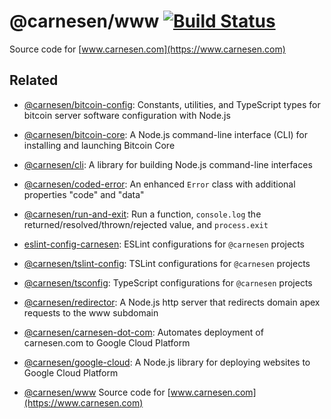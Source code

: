 # @carnesen/www [![Build Status](https://travis-ci.org/carnesen/www.svg?branch=master)](https://travis-ci.org/carnesen/www)

Source code for [www.carnesen.com](https://www.carnesen.com)

## Related
- [@carnesen/bitcoin-config](https://github.com/carnesen/bitcoin-config): Constants, utilities, and TypeScript types for bitcoin server software configuration with Node.js

- [@carnesen/bitcoin-core](https://github.com/carnesen/bitcoin-core): A Node.js command-line interface (CLI) for installing and launching Bitcoin Core

- [@carnesen/cli](https://github.com/carnesen/cli): A library for building Node.js command-line interfaces

- [@carnesen/coded-error](https://github.com/carnesen/coded-error): An enhanced `Error` class with additional properties "code" and "data"

- [@carnesen/run-and-exit](https://github.com/carnesen/run-and-exit): Run a function, `console.log` the returned/resolved/thrown/rejected value, and `process.exit`

- [eslint-config-carnesen](https://github.com/carnesen/eslint-config-carnesen): ESLint configurations for `@carnesen` projects

- [@carnesen/tslint-config](https://github.com/carnesen/tslint-config): TSLint configurations for `@carnesen` projects

- [@carnesen/tsconfig](https://github.com/carnesen/tsconfig): TypeScript configurations for `@carnesen` projects

- [@carnesen/redirector](https://github.com/carnesen/redirector): A Node.js http server that redirects domain apex requests to the www subdomain

- [@carnesen/carnesen-dot-com](https://github.com/carnesen/carnesen-dot-com): Automates deployment of carnesen.com to Google Cloud Platform

- [@carnesen/google-cloud](https://github.com/carnesen/google-cloud): A Node.js library for deploying websites to Google Cloud Platform

- [@carnesen/www](https://github.com/carnesen/www) Source code for [www.carnesen.com](https://www.carnesen.com)
